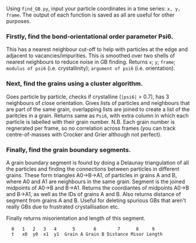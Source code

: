 Using `find_GB.py`, input your particle coordinates in a time series: `x, y, frame`.
The output of each function is saved as all are useful for other purposes.

### Firstly, find the bond-orientational order parameter Psi6.

This has a nearest neighbour cut-off to help with particles at the edge and adjacent to vacancies/impurities.
This is smoothed over two shells of nearest neighbours to reduce noise in GB finding.
Returns `x`; `y`; `frame`; `modulus of psi6` (i.e. crystallinity); `argument of psi6` (i.e. orientation).
  
### Next, find the grains using a cluster algorithm.

Goes particle by particle, checks if crystalline (`|psi6|` > 0.7), has 3 neighbours of close orientation.
Gives lists of particles and neighbours that are part of the same grain, overlapping lists are joined to create a list of the paritcles in a grain.
Returns same as `Psi6`, with extra column in which each particle is labelled with their grain number.
N.B. Each grain number is regnerated per frame, so no correlation across frames (you can track centre-of-masses with Crocker and Grier although not perfect).

### Finally, find the grain boundary segments.

A grain boundary segment is found by doing a Delaunay triangulation of all the particles and finding the connections between particles in different grains.
These form triangles A0->B->A1, of particles in grains A and B, where A0 and A1 are neighbours in the same grain.
Segment is the joined midpoints of A0->B and B->A1.
Returns the coordiantes of midpoints A0->B and B->A1, as well as the IDs of grains A and B.
Also returns distance of segment from grains A and B. Useful for deleting spurious GBs that aren't really GBs due to frustrated crystallisation etc.

Finally returns misorientation and length of this segment.
```
  0   1   2   3   4      5       6        7      8     9
  t   x0  y0  x1  y1  Grain A Grain B Distance Misor Length
 ```
